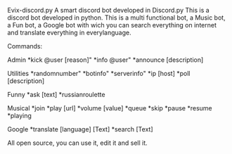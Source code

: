 Evix-discord.py
A smart discord bot developed in Discord.py
This is a discord bot developed in python.
This is a multi functional bot, a Music bot, a Fun bot, a Google bot with wich you can search everything on internet and translate
everything in everylanguage.

Commands:

Admin
*kick @user [reason]"
*info @user"
*announce [description]

Utilities
*randomnumber"
*botinfo"
*serverinfo"
*ip [host]
*poll [description]

Funny
*ask [text]
*russianroulette

Musical
*join
*play [url]
*volume [value]
*queue
*skip
*pause
*resume
*playing

Google
*translate [language] [Text]
*search [Text]

All open source, you can use it, edit it and sell it.
